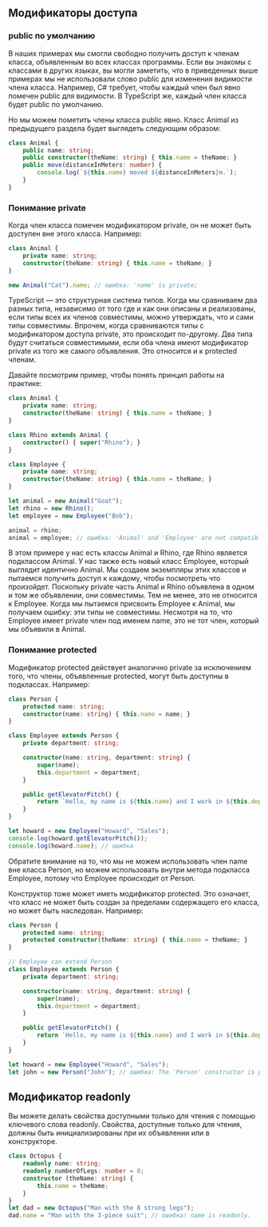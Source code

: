 ## Модификаторы доступа

### public по умолчанию

В наших примерах мы смогли свободно получить доступ к членам класса, объявленным во всех классах программы. Если вы знакомы с классами в других языках, вы могли заметить, что в приведенных выше примерах мы не использовали слово public для изменения видимости члена класса. Например, C# требует, чтобы каждый член был явно помечен public для видимости. В TypeScript же, каждый член класса будет public по умолчанию.

Но мы можем пометить члены класса public явно. Класс Animal из предыдущего раздела будет выглядеть следующим образом:

```ts
class Animal {
    public name: string;
    public constructor(theName: string) { this.name = theName; }
    public move(distanceInMeters: number) {
        console.log(`${this.name} moved ${distanceInMeters}m.`);
    }
}
```


### Понимание private

Когда член класса помечен модификатором private, он не может быть доступен вне этого класса. Например:

```ts
class Animal {
    private name: string;
    constructor(theName: string) { this.name = theName; }
}

new Animal("Cat").name; // ошибка: 'name' is private;
```

TypeScript — это структурная система типов. Когда мы сравниваем два разных типа, независимо от того где и как они описаны и реализованы, если типы всех их членов совместимы, можно утверждать, что и сами типы совместимы. Впрочем, когда сравниваются типы с модификатором доступа private, это происходит по-другому. Два типа будут считаться совместимыми, если оба члена имеют модификатор private из того же самого объявления. Это относится и к protected членам.

Давайте посмотрим пример, чтобы понять принцип работы на практике:

```ts
class Animal {
    private name: string;
    constructor(theName: string) { this.name = theName; }
}

class Rhino extends Animal {
    constructor() { super("Rhino"); }
}

class Employee {
    private name: string;
    constructor(theName: string) { this.name = theName; }
}

let animal = new Animal("Goat");
let rhino = new Rhino();
let employee = new Employee("Bob");

animal = rhino;
animal = employee; // ошибка: 'Animal' and 'Employee' are not compatible
```

В этом примере у нас есть классы Animal и Rhino, где Rhino является подклассом Animal. У нас также есть новый класс Employee, который выглядит идентично Animal. Мы создаем экземпляры этих классов и пытаемся получить доступ к каждому, чтобы посмотреть что произойдет. Поскольку private часть Animal и Rhino объявлена в одном и том же объявлении, они совместимы. Тем не менее, это не относится к Employee. Когда мы пытаемся присвоить Employee к Animal, мы получаем ошибку: эти типы не совместимы. Несмотря на то, что Employee имеет private член под именем name, это не тот член, который мы объявили в Animal.


### Понимание protected

Модификатор protected действует аналогично private за исключением того, что члены, объявленные protected, могут быть доступны в подклассах. Например:

```ts
class Person {
    protected name: string;
    constructor(name: string) { this.name = name; }
}

class Employee extends Person {
    private department: string;

    constructor(name: string, department: string) {
        super(name);
        this.department = department;
    }

    public getElevatorPitch() {
        return `Hello, my name is ${this.name} and I work in ${this.department}.`;
    }
}

let howard = new Employee("Howard", "Sales");
console.log(howard.getElevatorPitch());
console.log(howard.name); // ошибка
```

Обратите внимание на то, что мы не можем использовать член name вне класса Person, но можем использовать внутри метода подкласса Employee, потому что Employee происходит от Person.

Конструктор тоже может иметь модификатор protected. Это означает, что класс не может быть создан за пределами содержащего его класса, но может быть наследован. Например:

```ts
class Person {
    protected name: string;
    protected constructor(theName: string) { this.name = theName; }
}

// Employee can extend Person
class Employee extends Person {
    private department: string;

    constructor(name: string, department: string) {
        super(name);
        this.department = department;
    }

    public getElevatorPitch() {
        return `Hello, my name is ${this.name} and I work in ${this.department}.`;
    }
}

let howard = new Employee("Howard", "Sales");
let john = new Person("John"); // ошибка: The 'Person' constructor is protected
```


## Модификатор readonly

Вы можете делать свойства доступными только для чтения с помощью ключевого слова readonly. Свойства, доступные только для чтения, должны быть инициализированы при их объявлении или в конструкторе.

```ts
class Octopus {
    readonly name: string;
    readonly numberOfLegs: number = 8;
    constructor (theName: string) {
        this.name = theName;
    }
}
let dad = new Octopus("Man with the 8 strong legs");
dad.name = "Man with the 3-piece suit"; // ошибка! name is readonly.
```
